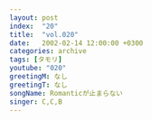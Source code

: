```yaml
---
layout: post
index:  "20"
title:  "vol.020"
date:   2002-02-14 12:00:00 +0300
categories: archive
tags: [タモリ]
youtube: "020"
greetingM: なし
greetingT: なし
songName: Romanticが止まらない
singer: C,C,B
---
```

